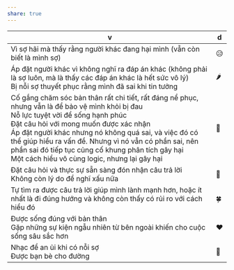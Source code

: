 ```yaml
---
share: true
---
```

|v|d|
|-|-|
|Vì sợ hãi mà thấy rằng người khác đang hại mình (vẫn còn biết là mình sợ)|😥|
|Áp đặt người khác vì không nghĩ ra đáp án khác (không phải là sợ luôn, mà là thấy các đáp án khác là hết sức vô lý)<br>Bị nỗi sợ thuyết phục rằng mình đã sai khi tin tưởng|🌶|
|Cố gắng chăm sóc bản thân rất chi tiết, rất đáng nể phục, nhưng vẫn là để bảo vệ mình khỏi bị đau<br>Nỗ lực tuyệt vời để sống hạnh phúc<br>Đặt câu hỏi với mong muốn được xác nhận<br>Áp đặt người khác nhưng nó không quá sai, và việc đó có thể giúp hiểu ra vấn đề. Nhưng vì nó vẫn có phần sai, nên phần sai đó tiếp tục củng cố khung phân tích gây hại<br>Một cách hiểu vô cùng logic, nhưng lại gây hại|🍦|
|Đặt câu hỏi và thực sự sẵn sàng đón nhận câu trả lời<br>Không còn lý do để nghĩ xấu nữa|🥓|
|Tự tìm ra được câu trả lời giúp mình lành mạnh hơn, hoặc ít nhất là đi đúng hướng và không còn thấy có rủi ro với cách hiểu đó|🍀|
|Được sống đúng với bản thân<br>Gặp những sự kiện ngẫu nhiên từ bên ngoài khiến cho cuộc sống sâu sắc hơn|❤|
|Nhạc để an ủi khi có nỗi sợ<br>Được bạn bè cho đường|💓|

